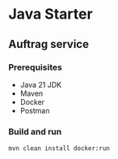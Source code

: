 # Java Starter #

## Auftrag service

### Prerequisites
- Java 21 JDK
- Maven
- Docker
- Postman

### Build and run

```shell
mvn clean install docker:run
```

